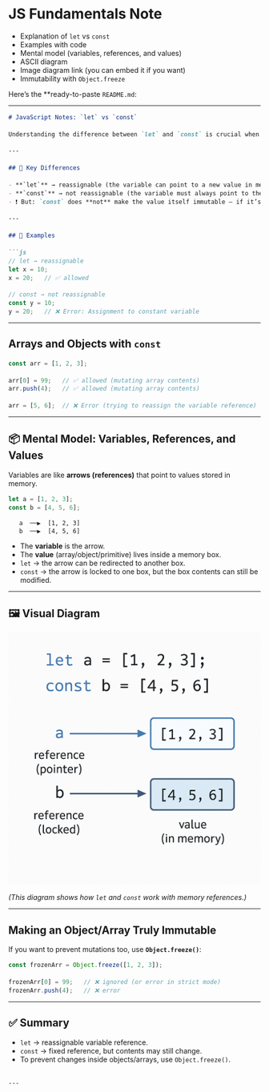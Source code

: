 # JS Fundamentals Note

* Explanation of `let` vs `const`
* Examples with code
* Mental model (variables, references, and values)
* ASCII diagram
* Image diagram link (you can embed it if you want)
* Immutability with `Object.freeze`

Here’s the \*\*ready-to-paste `README.md`:

---

````md
# JavaScript Notes: `let` vs `const`

Understanding the difference between `let` and `const` is crucial when working with variables in JavaScript.  

---

## 🔑 Key Differences

- **`let`** → reassignable (the variable can point to a new value in memory).  
- **`const`** → not reassignable (the variable must always point to the same memory reference).  
- ❗ But: `const` does **not** make the value itself immutable — if it’s an object/array, its contents can still change.

---

## 📖 Examples

```js
// let → reassignable
let x = 10;
x = 20;   // ✅ allowed

// const → not reassignable
const y = 10;
y = 20;   // ❌ Error: Assignment to constant variable
````

---

## Arrays and Objects with `const`

```js
const arr = [1, 2, 3];

arr[0] = 99;   // ✅ allowed (mutating array contents)
arr.push(4);   // ✅ allowed (mutating array contents)

arr = [5, 6];  // ❌ Error (trying to reassign the variable reference)
```

---

## 📦 Mental Model: Variables, References, and Values

Variables are like **arrows (references)** that point to values stored in memory.

```js
let a = [1, 2, 3];
const b = [4, 5, 6];
```

```
   a  ──▶  [1, 2, 3]
   b  ──▶  [4, 5, 6]
```

* The **variable** is the arrow.
* The **value** (array/object/primitive) lives inside a memory box.
* `let` → the arrow can be redirected to another box.
* `const` → the arrow is locked to one box, but the box contents can still be modified.

---

## 🖼 Visual Diagram

![let vs const diagram](/refpointer.png)

*(This diagram shows how `let` and `const` work with memory references.)*

---

## Making an Object/Array Truly Immutable

If you want to prevent mutations too, use **`Object.freeze()`**:

```js
const frozenArr = Object.freeze([1, 2, 3]);

frozenArr[0] = 99;   // ❌ ignored (or error in strict mode)
frozenArr.push(4);   // ❌ error
```

---

## ✅ Summary

* `let` → reassignable variable reference.
* `const` → fixed reference, but contents may still change.
* To prevent changes inside objects/arrays, use `Object.freeze()`.

```

---

